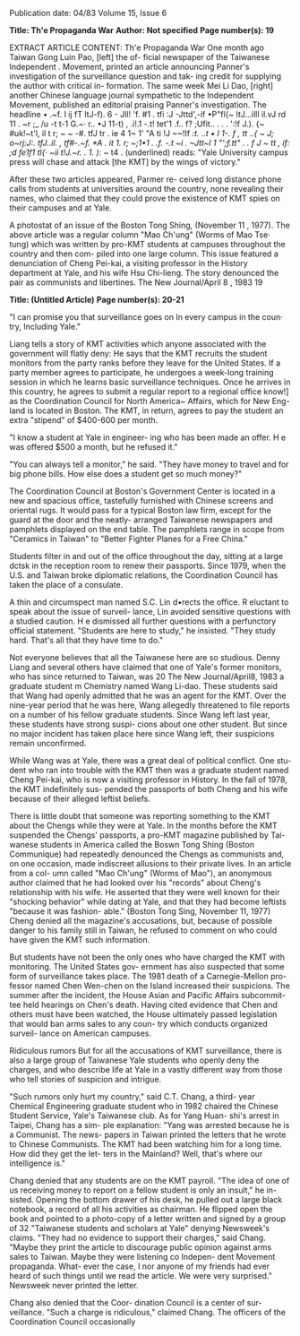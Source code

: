 Publication date: 04/83
Volume 15, Issue 6

**Title: Th'e Propaganda War**
**Author: Not specified**
**Page number(s): 19**

EXTRACT ARTICLE CONTENT:
Th'e Propaganda War 
One month ago Taiwan Gong Luin Pao, [left] the of-
ficial newspaper of the Taiwanese Independent 
. Movement, printed an article announcing Panner's 
investigation of the surveillance question and tak-
ing credit for supplying the author with critical in-
formation. The same week Mei Li Dao, [right] 
another Chinese language journal sympathetic to 
the Independent Movement, published an editorial 
praising Panner's investigation. The headline 
• 
.~f. I ij fT ltJ-f). 6 - Jll! 'f. 
#1 . tfi :J -Jttd',-if •P"fl{~
ltJ...illl 
il.vJ rd 11 . ~r ;_ /u -t t-1 G.~· r.. •J 11-t) 
, .i!.1 -.t! tet'1 .f.. f? ;Ufit.. . . 
. ':!f J.). {~ #uk!~t'l, il t r; ~ ~ 
-#. tfJ tr . ie 4 1~ 1' "A ti !J ~~!If _:t. ..t • l 
1-. f , tt ..{ ~ J; o~rj:J:. tfJ..il. , tf#-.~f. *A 
. it 1. r; ~;1•1 . .f. -.t ~i . ~Jtt~l 
1 "';f.tt" . . f J ~ tt , if: ;d fe1f1 tl{· 
~ii t!J.~r. . 1. ):_ ~ t4 . 
(underlined) reads: "Yale University campus press 
will chase and attack [the KMT] by the wings of 
victory." 

After these two articles appeared, Parmer re-
ceived long distance phone calls from students at 
universities around the country, none revealing 
their names, who claimed that they could prove the 
existence of KMT spies on their campuses and at 
Yale. 

A photostat of an issue of the Boston Tong Shing, 
(November 11 , 1977). The above article was a 
regular column "Mao Ch'ung" (Worms of Mao Tse· 
tung) which was written by pro-KMT students at campuses throughout the country and then com-
piled into one large column. This issue featured a 
denunciation of Cheng Pei-kai, a visiting professor 
in the History department at Yale, and his wife 
Hsu Chi-lieng. The story denounced the pair as 
communists and libertines. 
The New Journal/April 8 , 1983 19


**Title:  (Untitled Article)**
**Page number(s): 20-21**

"I can promise you that 
surveillance goes on In 
every campus in the coun· 
try, Including Yale." 

Liang tells a story of KMT activities 
which anyone associated with the 
government will flatly deny: He says 
that the KMT recruits the student 
monitors from the party ranks before 
they leave for the United States. If a 
party member agrees to participate, he 
undergoes a week-long training session 
in which he learns basic surveillance 
techniques. Once he arrives in this 
country, he agrees to submit a regular 
report to a regional office know!] as the 
Coordination 
Council 
for 
North 
America~ Affairs, which for New Eng-
land is located in Boston. The KMT, 
in return, agrees to pay the student an 
extra "stipend" of $400-600 per month. 

"I know a student at Yale in engineer-
ing who has been made an offer. H e 
was offered $500 a month, but he 
refused it." 

"You can always tell a monitor," he 
said. "They have money to travel and 
for big phone bills. How else does a 
student get so much money?" 

The Coordination Council at 
Boston's Government Center is located 
in a new and spacious office, tastefully 
furnished with Chinese screens and 
oriental rugs. It would pass for a 
typical Boston law firm, except for the 
guard at the door and the neatly-
arranged Taiwanese newspapers and 
pamphlets displayed on the end table. 
The pamphlets range in scope from 
"Ceramics 
in Taiwan" 
to "Better 
Fighter Planes for a Free China." 

Students filter in and out of the office 
throughout the day, sitting at a large 
dctsk in the reception room to renew 
their passports. Since 1979, when the 
U.S. and Taiwan broke diplomatic 
relations, the Coordination Council 
has taken the place of a consulate. 

A thin and circumspect man named 
S.C. Lin d•rects the office. R eluctant 
to speak about the issue of surveil-
lance, Lin avoided sensitive questions 
with a studied caution. H e dismissed 
all further questions with a perfunctory 
official statement. "Students are here 
to study," he insisted. "They study 
hard. That's all that they have time to 
do." 

Not everyone believes that all the 
Taiwanese here are so studious. Denny 
Liang and several others have claimed 
that one of Yale's former monitors, 
who has since returned to Taiwan, was 
20 The New Journal/April8, 1983 
a 
graduate student m 
Chemistry 
named Wang Li-dao. These students 
said that Wang had openly admitted 
that he was an agent for the KMT. 
Over the nine-year period that he was 
here, Wang allegedly threatened to file 
reports on a number of his fellow 
graduate students. Since Wang left last 
year, these students have strong suspi-
cions about one other student. But 
since no major incident has taken place 
here since Wang left, their suspicions 
remain unconfirmed. 

While Wang was at Yale, there was a 
great deal of political conflict. One stu-
dent who ran into trouble with the 
KMT then was a graduate student 
named Cheng Pei-kai, who is now a 
visiting professor in History. In the fall 
of 1978, the KMT indefinitely sus-
pended the passports of both Cheng 
and his wife because of their alleged 
leftist beliefs. 

There is little doubt that someone 
was reporting something to the KMT 
about the Chengs while they were at 
Yale. In the months before the KMT 
suspended the Chengs' passports, a 
pro-KMT magazine published by Tai-
wanese students in America called the 
Boswn Tong Shing (Boston Communique) 
had repeatedly denounced the Chengs 
as communists and, on one occasion, 
made indiscreet allusions to their 
private lives. In an article from a col-
umn called "Mao Ch'ung" (Worms of 
Mao"), an anonymous author claimed 
that he had looked over his "records" 
about Cheng's relationship with his 
wife. He asserted that they were well 
known for their "shocking behavior" 
while dating at Yale, and that they had 
become leftists "because it was fashion-
able." (Boston Tong Sing, November 11, 
1977) Cheng denied all the magazine's 
accusations, but, because of possible 
danger to his family still in Taiwan, he 
refused to comment on who could have 
given the KMT such information. 

But students have not been the only 
ones who have charged the KMT with 
monitoring. The United States gov-
ernment has also suspected that some 
form of surveillance takes place. The 
1981 death of a Carnegie-Mellon pro-
fessor named Chen Wen-chen on the 
Island increased their suspicions. The 
summer after the incident, the House 
Asian and Pacific Affairs subcommit-
tee held hearings on Chen's death. 
Having cited evidence that Chen and 
others must have been watched, the 
House ultimately passed legislation 
that would ban arms sales to any coun-
try which conducts organized surveil-
lance on American campuses. 

Ridiculous rumors 
But for all the accusations of KMT 
surveillance, there is also a large group 
of Taiwanese Yale students who openly 
deny the charges, and who describe life 
at Yale in a vastly different way from 
those who tell stories of suspicion and 
intrigue. 

"Such 
rumors only 
hurt 
my 
country," said C.T. Chang, a third-
year Chemical Engineering graduate 
student who in 1982 chaired the 
Chinese Student 
Service, 
Yale's 
Taiwanese club. As for Yang Huan-
shi's arrest in Taipei, Chang has a sim-
ple explanation: "Yang was arrested 
because he is a Communist. The news-
papers in Taiwan printed the letters 
that he wrote to Chinese Communists. 
The KMT had been watching him for 
a long time. How did they get the let-
ters in the Mainland? Well, that's 
where our intelligence is." 

Chang denied that any students are 
on the KMT payroll. "The idea of one 
of us receiving money to report on a 
fellow student is only an insult," he in-
sisted. Opening the bottom drawer of 
his desk, he pulled out a large black 
notebook, a record of all his activities 
as chairman. He flipped open the book 
and pointed to a photo-copy of a letter 
written and signed by a group of 32 
"Taiwanese students and scholars at 
Yale" denying Newsweek's claims. 
"They had no evidence to support their 
charges," said Chang. "Maybe they 
print the article to discourage public 
opinion against arms sales to Taiwan. 
Maybe they were listening co Indepen-
dent Movement propaganda. What-
ever the case, I nor anyone of my 
friends had ever heard of such things 
until we read the article. We were very 
surprised." Newsweek never printed the 
letter. 

Chang also denied that the Coor-
dination Council is a center of sur-
veillance. "Such a charge is ridiculous," 
claimed Chang. The officers of the 
Coordination Council occasionally